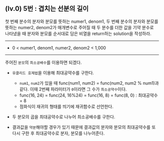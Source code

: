 ## (lv.0) 5번 : 겹치는 선분의 길이
첫 번째 분수의 분자와 분모를 뜻하는 numer1, denom1, 두 번째 분수의 분자와 분모를 뜻하는 numer2, denom2가 매개변수로 주어질 때 두 분수를 더한 값을 기약 분수로 나타냈을 때 분자와 분모를 순서대로 담은 비열을 return하는 solution을 작성하라.

***

* 0 < numer1, denom1, numer2, denom2 < 1,000


***

주어진 `분모`의 `최소공배수`를 이용하면 되겠다.

* `유클리드 호제법`을 이용해 최대공약수를 구한다.
    - `num1`, `num2`가 있을 때 func(num1, num2) = func(num2, num2 % num1)과 같다. 이때 2번째 파라미터가 `0`이라면 그 수가 `최소공약수`이다.
    - func(16, 24) = func(24, 16%24) = func(16, 8) = func(8, 0) : 최대공약수 = 8
    - 점화식이 재귀의 형태를 띄기에 재귀함수로 선언한다.

* 두 분모의 곱을 최대공약수로 나누어 최소공배수를 구한다.

* 결과값을 `약분`해야할 경우가 있기 때문에 결과값의 분자와 분모의 최대공약수를 또다시 구한 후 최대공약수로 분자, 분모를 나누어준다.